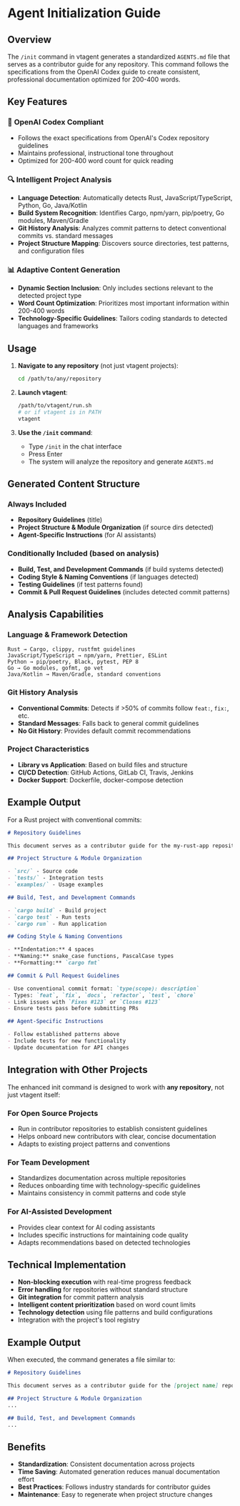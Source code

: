 # Agent Initialization Guide

## Overview

The `/init` command in vtagent generates a standardized `AGENTS.md` file that serves as a contributor guide for any repository. This command follows the specifications from the OpenAI Codex guide to create consistent, professional documentation optimized for 200-400 words.

## Key Features

### 🎯 **OpenAI Codex Compliant**
- Follows the exact specifications from OpenAI's Codex repository guidelines
- Maintains professional, instructional tone throughout
- Optimized for 200-400 word count for quick reading

### 🔍 **Intelligent Project Analysis**
- **Language Detection**: Automatically detects Rust, JavaScript/TypeScript, Python, Go, Java/Kotlin
- **Build System Recognition**: Identifies Cargo, npm/yarn, pip/poetry, Go modules, Maven/Gradle
- **Git History Analysis**: Analyzes commit patterns to detect conventional commits vs. standard messages
- **Project Structure Mapping**: Discovers source directories, test patterns, and configuration files

### 📊 **Adaptive Content Generation**
- **Dynamic Section Inclusion**: Only includes sections relevant to the detected project type
- **Word Count Optimization**: Prioritizes most important information within 200-400 words
- **Technology-Specific Guidelines**: Tailors coding standards to detected languages and frameworks

## Usage

1. **Navigate to any repository** (not just vtagent projects):
   ```bash
   cd /path/to/any/repository
   ```

2. **Launch vtagent**:
   ```bash
   /path/to/vtagent/run.sh
   # or if vtagent is in PATH
   vtagent
   ```

3. **Use the `/init` command**:
   - Type `/init` in the chat interface
   - Press Enter
   - The system will analyze the repository and generate `AGENTS.md`

## Generated Content Structure

### Always Included
- **Repository Guidelines** (title)
- **Project Structure & Module Organization** (if source dirs detected)
- **Agent-Specific Instructions** (for AI assistants)

### Conditionally Included (based on analysis)
- **Build, Test, and Development Commands** (if build systems detected)
- **Coding Style & Naming Conventions** (if languages detected)
- **Testing Guidelines** (if test patterns found)
- **Commit & Pull Request Guidelines** (includes detected commit patterns)

## Analysis Capabilities

### Language & Framework Detection
```
Rust → Cargo, clippy, rustfmt guidelines
JavaScript/TypeScript → npm/yarn, Prettier, ESLint
Python → pip/poetry, Black, pytest, PEP 8
Go → Go modules, gofmt, go vet
Java/Kotlin → Maven/Gradle, standard conventions
```

### Git History Analysis
- **Conventional Commits**: Detects if >50% of commits follow `feat:`, `fix:`, etc.
- **Standard Messages**: Falls back to general commit guidelines
- **No Git History**: Provides default commit recommendations

### Project Characteristics
- **Library vs Application**: Based on build files and structure
- **CI/CD Detection**: GitHub Actions, GitLab CI, Travis, Jenkins
- **Docker Support**: Dockerfile, docker-compose detection

## Example Output

For a Rust project with conventional commits:

```markdown
# Repository Guidelines

This document serves as a contributor guide for the my-rust-app repository.

## Project Structure & Module Organization

- `src/` - Source code
- `tests/` - Integration tests
- `examples/` - Usage examples

## Build, Test, and Development Commands

- `cargo build` - Build project
- `cargo test` - Run tests
- `cargo run` - Run application

## Coding Style & Naming Conventions

- **Indentation:** 4 spaces
- **Naming:** snake_case functions, PascalCase types
- **Formatting:** `cargo fmt`

## Commit & Pull Request Guidelines

- Use conventional commit format: `type(scope): description`
- Types: `feat`, `fix`, `docs`, `refactor`, `test`, `chore`
- Link issues with `Fixes #123` or `Closes #123`
- Ensure tests pass before submitting PRs

## Agent-Specific Instructions

- Follow established patterns above
- Include tests for new functionality
- Update documentation for API changes
```

## Integration with Other Projects

The enhanced init command is designed to work with **any repository**, not just vtagent itself:

### For Open Source Projects
- Run in contributor repositories to establish consistent guidelines
- Helps onboard new contributors with clear, concise documentation
- Adapts to existing project patterns and conventions

### For Team Development
- Standardizes documentation across multiple repositories
- Reduces onboarding time with technology-specific guidelines
- Maintains consistency in commit patterns and code style

### For AI-Assisted Development
- Provides clear context for AI coding assistants
- Includes specific instructions for maintaining code quality
- Adapts recommendations based on detected technologies

## Technical Implementation

- **Non-blocking execution** with real-time progress feedback
- **Error handling** for repositories without standard structure
- **Git integration** for commit pattern analysis
- **Intelligent content prioritization** based on word count limits
- **Technology detection** using file patterns and build configurations
- Integration with the project's tool registry

## Example Output

When executed, the command generates a file similar to:

```markdown
# Repository Guidelines

This document serves as a contributor guide for the [project name] repository...

## Project Structure & Module Organization
...

## Build, Test, and Development Commands
...
```

## Benefits

- **Standardization**: Consistent documentation across projects
- **Time Saving**: Automated generation reduces manual documentation effort
- **Best Practices**: Follows industry standards for contributor guides
- **Maintenance**: Easy to regenerate when project structure changes
